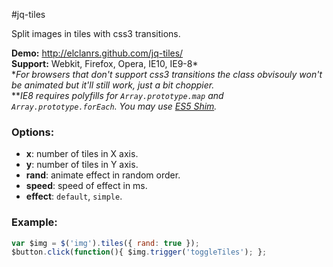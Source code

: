 #jq-tiles

Split images in tiles with css3 transitions.

**Demo:** http://elclanrs.github.com/jq-tiles/  
**Support:** Webkit, Firefox, Opera, IE10, IE9-8*  
\*_For browsers that don't support css3 transitions the class obvisouly won't be animated but it'll still work, just a bit choppier._  
\*\*_IE8 requires polyfills for `Array.prototype.map` and `Array.prototype.forEach`. You may use [ES5 Shim](https://github.com/kriskowal/es5-shim/)._

### Options:
* **x**: number of tiles in X axis.
* **y**: number of tiles in Y axis.
* **rand**: animate effect in random order.
* **speed**: speed of effect in ms.
* **effect**: `default`, `simple`.

### Example:
```javascript
var $img = $('img').tiles({ rand: true });
$button.click(function(){ $img.trigger('toggleTiles'); };
```



